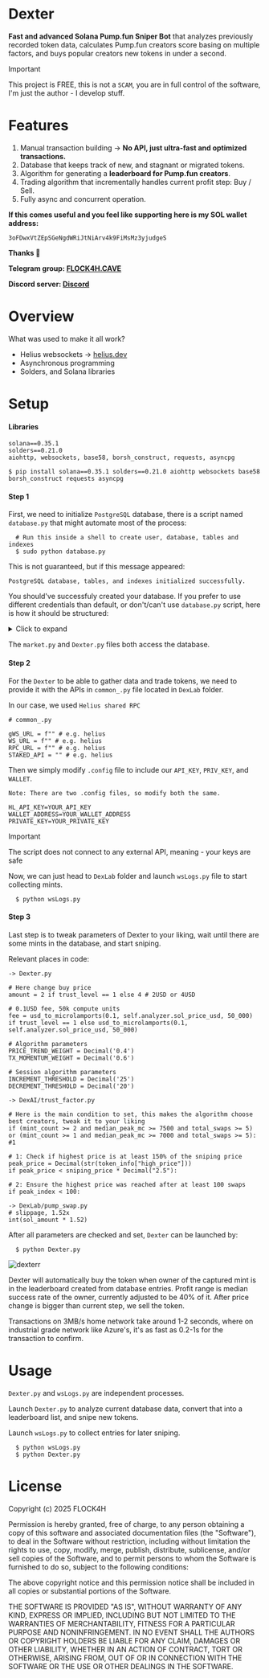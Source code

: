 # Dexter

**Fast and advanced Solana Pump.fun Sniper Bot** that analyzes previously recorded token data, calculates Pump.fun creators score basing on multiple factors, and buys popular creators new tokens in under a second.

> [!IMPORTANT]
> This project is FREE, this is not a `SCAM`, you are in full control of the software, I'm just the author - I develop stuff.

# Features

1. Manual transaction building -> **No API, just ultra-fast and optimized transactions.**
2. Database that keeps track of new, and stagnant or migrated tokens.
3. Algorithm for generating a **leaderboard for Pump.fun creators**.
4. Trading algorithm that incrementally handles current profit step: Buy / Sell.
5. Fully async and concurrent operation.

**If this comes useful and you feel like supporting here is my SOL wallet address:**

`3oFDwxVtZEpSGeNgdWRiJtNiArv4k9FiMsMz3yjudgeS`

**Thanks 💙**

**Telegram group: [FLOCK4H.CAVE](https://t.me/flock4hcave)**

**Discord server: [Discord](https://discord.gg/thREUECv2a)**

# Overview

What was used to make it all work?
- Helius websockets -> [helius.dev](https://www.helius.dev)
- Asynchronous programming
- Solders, and Solana libraries

# Setup

<h4>Libraries</h4>

```
solana==0.35.1
solders==0.21.0
aiohttp, websockets, base58, borsh_construct, requests, asyncpg

$ pip install solana==0.35.1 solders==0.21.0 aiohttp websockets base58 borsh_construct requests asyncpg
```

<h4>Step 1</h4>

First, we need to initialize `PostgreSQL` database, there is a script named `database.py` that might automate most of the process:

```
  # Run this inside a shell to create user, database, tables and indexes
  $ sudo python database.py
```

This is not guaranteed, but if this message appeared:

`PostgreSQL database, tables, and indexes initialized successfully.`

You should've successfuly created your database.
If you prefer to use different credentials than default, or don't/can't use `database.py` script, here is how it should be structured:

<details>
<summary>Click to expand</summary>

  ```
  mints (
          mint_id TEXT PRIMARY KEY,
          name TEXT,
          symbol TEXT,
          owner TEXT,
          market_cap DOUBLE PRECISION,
          price_history TEXT,
          price_usd DOUBLE PRECISION,
          liquidity DOUBLE PRECISION,
          open_price DOUBLE PRECISION,
          high_price DOUBLE PRECISION,
          low_price DOUBLE PRECISION,
          current_price DOUBLE PRECISION,
          age DOUBLE PRECISION DEFAULT 0,
          tx_counts TEXT,
          volume TEXT,
          holders TEXT,
          mint_sig TEXT,
          bonding_curve TEXT,
          created INT,
          timestamp TIMESTAMP DEFAULT CURRENT_TIMESTAMP
      );
  
  stagnant_mints (
          mint_id TEXT PRIMARY KEY,
          name TEXT,
          symbol TEXT,
          owner TEXT,
          holders TEXT,
          price_history TEXT,
          tx_counts TEXT,
          volume TEXT,
          peak_price_change DOUBLE PRECISION,
          peak_market_cap DOUBLE PRECISION,
          final_market_cap DOUBLE PRECISION,
          final_ohlc TEXT,
          mint_sig TEXT,
          bonding_curve TEXT,
          slot_delay TEXT,
          timestamp TIMESTAMP DEFAULT CURRENT_TIMESTAMP
      );
  ```

</details>

The `market.py` and `Dexter.py` files both access the database.

<h4>Step 2</h4>

For the `Dexter` to be able to gather data and trade tokens, we need to provide it with the APIs in `common_.py` file located in `DexLab` folder.

In our case, we used `Helius shared RPC`

```
# common_.py

gWS_URL = f"" # e.g. helius
WS_URL = f"" # e.g. helius
RPC_URL = f"" # e.g. helius
STAKED_API = "" # e.g. helius
```

Then we simply modify `.config` file to include our `API_KEY`, `PRIV_KEY`, and `WALLET`.

`Note: There are two .config files, so modify both the same.`

```
HL_API_KEY=YOUR_API_KEY
WALLET_ADDRESS=YOUR_WALLET_ADDRESS
PRIVATE_KEY=YOUR_PRIVATE_KEY
```

> [!IMPORTANT]
> The script does not connect to any external API, meaning - your keys are safe

Now, we can just head to `DexLab` folder and launch `wsLogs.py` file to start collecting mints.

```
  $ python wsLogs.py
```

<h4>Step 3</h4>

Last step is to tweak parameters of Dexter to your liking, wait until there are some mints in the database, and start sniping.

Relevant places in code:

```
-> Dexter.py

# Here change buy price
amount = 2 if trust_level == 1 else 4 # 2USD or 4USD

# 0.1USD fee, 50k compute units
fee = usd_to_microlamports(0.1, self.analyzer.sol_price_usd, 50_000) if trust_level == 1 else usd_to_microlamports(0.1, self.analyzer.sol_price_usd, 50_000)

# Algorithm parameters
PRICE_TREND_WEIGHT = Decimal('0.4')
TX_MOMENTUM_WEIGHT = Decimal('0.6')

# Session algorithm parameters
INCREMENT_THRESHOLD = Decimal('25')
DECREMENT_THRESHOLD = Decimal('20')

-> DexAI/trust_factor.py

# Here is the main condition to set, this makes the algorithm choose best creators, tweak it to your liking
if (mint_count >= 2 and median_peak_mc >= 7500 and total_swaps >= 5) or (mint_count >= 1 and median_peak_mc >= 7000 and total_swaps >= 5): #1

# 1: Check if highest price is at least 150% of the sniping price
peak_price = Decimal(str(token_info["high_price"]))
if peak_price < sniping_price * Decimal("2.5"):

# 2: Ensure the highest price was reached after at least 100 swaps
if peak_index < 100:

-> DexLab/pump_swap.py
# slippage, 1.52x
int(sol_amount * 1.52)
```

After all parameters are checked and set, `Dexter` can be launched by:

```
  $ python Dexter.py
```

![dexterr](https://github.com/user-attachments/assets/18b25e1f-07c2-4278-b025-0c03f2f6cafd)

Dexter will automatically buy the token when owner of the captured mint is in the leaderboard created from database entries.
Profit range is median success rate of the owner, currently adjusted to be 40% of it.
After price change is bigger than current step, we sell the token.

Transactions on 3MB/s home network take around 1-2 seconds, where on industrial grade network like Azure's, it's as fast as 0.2-1s for the transaction to confirm.

# Usage

`Dexter.py` and `wsLogs.py` are independent processes.

Launch `Dexter.py` to analyze current database data, convert that into a leaderboard list, and snipe new tokens.

Launch `wsLogs.py` to collect entries for later sniping.

```
  $ python wsLogs.py
  $ python Dexter.py
```

# License 

Copyright (c) 2025 FLOCK4H

Permission is hereby granted, free of charge, to any person obtaining a copy
of this software and associated documentation files (the "Software"), to deal
in the Software without restriction, including without limitation the rights
to use, copy, modify, merge, publish, distribute, sublicense, and/or sell
copies of the Software, and to permit persons to whom the Software is
furnished to do so, subject to the following conditions:

The above copyright notice and this permission notice shall be included in all
copies or substantial portions of the Software.

THE SOFTWARE IS PROVIDED "AS IS", WITHOUT WARRANTY OF ANY KIND, EXPRESS OR
IMPLIED, INCLUDING BUT NOT LIMITED TO THE WARRANTIES OF MERCHANTABILITY,
FITNESS FOR A PARTICULAR PURPOSE AND NONINFRINGEMENT. IN NO EVENT SHALL THE
AUTHORS OR COPYRIGHT HOLDERS BE LIABLE FOR ANY CLAIM, DAMAGES OR OTHER
LIABILITY, WHETHER IN AN ACTION OF CONTRACT, TORT OR OTHERWISE, ARISING FROM,
OUT OF OR IN CONNECTION WITH THE SOFTWARE OR THE USE OR OTHER DEALINGS IN THE
SOFTWARE.
